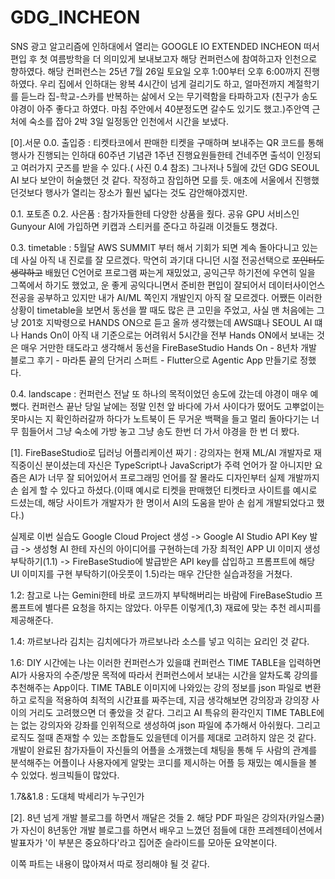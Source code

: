# GDG_INCHEON

SNS 광고 알고리즘에 인하대에서 열리는 GOOGLE IO EXTENDED INCHEON 떠서 편입 후 첫 여름방학을 더 의미있게 보내보고자 해당 컨퍼런스에 참여하고자 인천으로 향하였다.
해당 컨퍼런스는 25년 7월 26일 토요일 오후 1:00부터 오후 6:00까지 진행하였다. 우리 집에서 인하대는 왕복 4시간이 넘게 걸리기도 하고, 얼마전까지 계절학기를 듣느라 집-학교-스카를 반복하는 삶에서 오는 무기력함을 타파하고자 (친구가 송도 야경이 아주 좋다고 하였다. 마침 주안에서 40분정도면 갈수도 있기도 했고.)주안역 근처에 숙소를 잡아 2박 3일 일정동안 인천에서 시간을 보냈다. 

[0].서문
0.0. 출입증 : 
티켓타코에서 판매한 티켓을 구매하며 보내주는 QR 코드를 통해 행사가 진행되는 인하대 60주년 기념관 1주년 진행요원들한테 건네주면 출석이 인정되고 여러가지 굿즈를 받을 수 있다.( 사진 0.4 참조) 그나저나 5월에 갔던 GDG SEOUL AI 보다 보안이 허술했던 것 같다. 작정하고 잠입하면 모를 듯. 애초에 서울에서 진행했던것보다 행사가 열리는 장소가 훨씬 넓다는 것도 감안해야겠지만.

0.1. 포토존
0.2. 사은품 : 참가자들한테 다양한 상품을 줬다. 공유 GPU 서비스인 Gunyour AI에 가입하면 키캡과 스티커를 준다고 하길래 이것들도 챙겼다.

0.3. timetable : 
5월달 AWS SUMMIT 부터 해서 기회가 되면 계속 돌아다니고 있는데 사실 아직 내 진로를 잘 모르겠다. 막연히 과기대 다니던 시절 전공선택으로 ~~포인터도 생략하고~~ 배웠던 C언어로 프로그램 짜는게 재밌었고, 공익근무 하기전에 우연히 일을 그쪽에서 하기도 했었고, 운 좋게 공익다니면서 준비한 편입이 잘되어서 데이터사이언스 전공을 공부하고 있지만 내가 AI/ML 쪽인지 개발인지 아직 잘 모르겠다. 어쨌든 이러한 상황이 timetable을 보면서 동선을 짤 때도 많은 큰 고민을 주었고, 사실 맨 처음에는 그냥 201호 지박령으로 HANDS ON으로 듣고 올까 생각했는데 AWS떄나 SEOUL AI 떄나 Hands On이 아직 내 기준으로는 어려워서 5시간을 전부 Hands ON에서 보내는 것은 매우 거만한 태도라고 생각해서 동선을 FireBaseStudio Hands On - 8년차 개발 블로그 후기 - 마라톤 끝의 단거리 스퍼트 - Flutter으로 Agentic App 만들기로 정했다. 

0.4. landscape :
컨퍼런스 전날 또 하나의 목적이었던 송도에 갔는데 야경이 매우 예뻤다. 컨퍼런스 끝난 당일 날에는 정말 인천 앞 바다에 가서 사이다가 떴어도 고뿌없이는 못마시는 지 확인하러갈까 하다가 노트북이 든 무거운 백팩을 들고 멀리 돌아다기는 너무 힘들어서 그냥 숙소에 가방 놓고 그냥 송도 한번 더 가서 야경을 한 번 더 봤다.

[1]. FireBaseStudio로 딥러닝 어플리케이션 짜기 :
강의자는 현재 ML/AI 개발자로 재직중이신 분이셨는데 자신은 TypeScript나 JavaScript가 주력 언어가 잘 아니지만 요즘은 AI가 너무 잘 되어있어서 프로그래밍 언어를 잘 몰라도 디자인부터 실제 개발까지 손 쉽게 할 수 있다고 하셨다.(이때 예시로 티켓을 판매했던 티켓타코 사이트를 예시로 드셨는데, 해당 사이트가 개발자가 한 명이서 AI의 도움을 받아 손 쉽게 개발되었다고 했다.)

실제로 이번 실습도 Google Cloud Project 생성 -> Google AI Studio API Key 발급 -> 생성형 AI 한테 자신의 아이디어를 구현하는데 가장 최적인 APP UI 이미지 생성 부탁하기(1.1) -> FireBaseStudio에 발급받은 API key를 삽입하고 프롬프트에 해당 UI 이미지를 구현 부탁하기(아웃풋이 1.5)라는 매우 간단한 실습과정을 거쳤다.

1.2: 참고로 나는 Gemini한테 바로 코드까지 부탁해버리는 바람에 FireBaseStudio 프롬프트에 별다른 요청을 하지는 않았다. 아무튼 이렇게(1,3) 재료에 맞는 추천 레시피를 제공해준다.

1.4: 까르보나라 김치는 김치에다가 까르보나라 소스를 넣고 익히는 요리인 것 같다.

1.6: DIY 시간에는 나는 이러한 컨퍼런스가 있을떄 컨퍼런스 TIME TABLE을 입력하면 AI가 사용자의 수준/방문 목적에 따라서 컨퍼런스에서 보내는 시간을 알차도록 강의를 추천해주는 App이다. TIME TABLE 이미지에 나와있는 강의 정보를 json 파일로 변환하고 로직을 적용하여 최적의 시간표를 짜주는데, 지금 생각해보면 강의장과 강의장 사이의 거리도 고려했으면 더 좋았을 것 같다. 그리고 AI 특유의 환각인지 TIME TABLE에는 없는 강의자와 강좌를 인위적으로 생성하여 json 파일에 추가해서 아쉬웠다. 그리고 로직도 절때 존재할 수 있는 조합들도 있을텐데 이거를 제대로 고려하지 않은 것 같다. 개발이 완료된 참가자들이 자신들의 어플을 소개했는데 채팅을 통해 두 사람의 관계를 분석해주는 어플이나 사용자에게 알맞는 코디를 제시하는 어플 등 재밌는 예시들을 볼 수 있었다. 씽크빅들이 많았다.

1.7&&1.8 : 도대체 박세리가 누구인가

[2]. 8년 넘게 개발 블로그를 하면서 깨달은 것들
2. 해당 PDF 파일은 강의자(카일스쿨)가 자신이 8년동안 개발 블로그를 하면서 배우고 느꼈던 점들에 대한 프레젠테이션에서 발표자가 '이 부분은 중요하다'라고 집어준 슬라이드를 모아둔 요약본이다.

이쪽 파트는 내용이 많아져서 따로 정리해야 될 것 같다.
